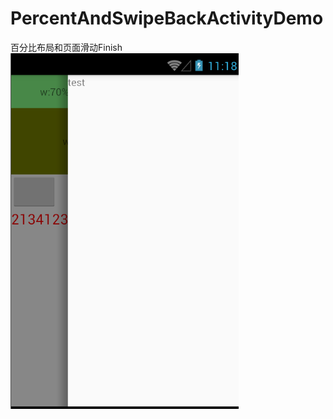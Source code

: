 # PercentAndSwipeBackActivityDemo
百分比布局和页面滑动Finish</br>
![image](https://github.com/jinguodong94/PercentAndSwipeBackActivityDemo/blob/master/imag.png)

